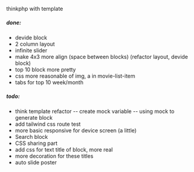 thinkphp with template

##### done:
 - devide block
 - 2 column layout
 - infinite slider
 - make 4x3 more align (space between blocks) (refactor layout, devide block)
 - top 10 block more pretty
  - css more reasonable of img, a in movie-list-item
 - tabs for top 10 week/month
##### todo:
 - think template refactor
  -- create mock variable
  -- using mock to generate block
 - add tailwind css route test
 - more basic responsive for device screen (a little)
 - Search block
 - CSS sharing part
 - add css for text title of block, more real
 - more decoration for these titles
 - auto slide poster


